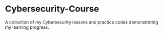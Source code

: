 # Cybersecurity-Course
A collection of my Cybersecurity lessons and practice codes demonstrating my learning progress.
